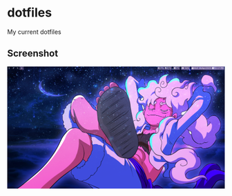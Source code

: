 # dotfiles
My current dotfiles

## Screenshot
![](./.assets/screenshots/2025-04-16-231744838254.png)
